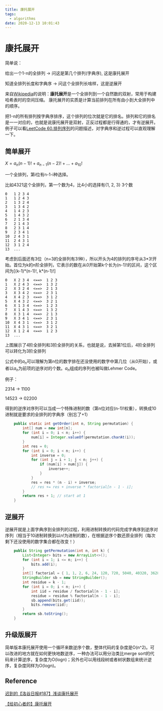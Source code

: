 ```yaml
---
title: 康托展开
tags:
  - algorithms
date: 2020-12-13 10:01:43
---
```



# 康托展开

简单说：

给出一个1-n的全排列 -> 问这是第几个排列(字典序), 这是康托展开

知道全排列长度和字典序 -> 问这个全排列长啥样，这是逆展开

来自[Wikipedia](https://zh.wikipedia.org/wiki/%E5%BA%B7%E6%89%98%E5%B1%95%E5%BC%80)的说明：**康托展开**是一个全排列到一个自然数的双射，常用于构建哈希表时的空间压缩。 康托展开的实质是计算当前排列在所有由小到大全排列中的顺序。

把1-n的所有排列按字典序排序，这个排列的位次就是它的排名。排列和它的排名是一一对应的，也就是说康托展开是双射，正反过程都是行得通的，才有逆展开。例子可以看[LeetCode 60.排列序列](https://leetcode-cn.com/problems/permutation-sequence/)的问题描述，对字典序和逆过程可以直观理解一下。



## 简单展开

$X = a_n(n-1)! + a_{n-1}(n-2)! + ... + a_10!$

一个全排列，第i位有n-1-i种选择。

比如4321这个全排列，第一个数为4，比4小的选择有{1, 2, 3} 3个数

```
0   1 2 3 4
1   1 2 4 3
2   1 3 2 4
3   1 3 4 2
4   1 4 2 3
5   1 4 3 2
6   2 1 3 4
7   2 1 4 3
8   2 3 1 4
9   2 3 4 1
10  2 4 3 1
11  2 4 3 1
12  3 1 2 4
13  ...
```

考虑到后面还有3位（n=3的全排列有3!种），所以开头为4的排列的序号从3\*3!开始。首位为k的n阶全排列，它表示的数在从0开始第k个长为(n-1)!的区间，这个区间为[(k-1)\*(n-1)!, k\*(n-1)!]

```
0   X 2 3 4  <==>  1 2 3
1   X 2 4 3  <==>  1 3 2
2   X 3 2 4  <==>  2 1 3
3   X 3 4 2  <==>  2 3 1
4   X 4 2 3  <==>  3 1 2
5   X 4 3 2  <==>  3 2 1
6   X 1 3 4  <==>  1 2 3
7   X 1 4 3  <==>  1 3 2
8   X 3 1 4  <==>  2 1 3
9   X 3 4 1  <==>  2 3 1
10  X 4 3 1  <==>  3 1 2
11  X 4 3 1  <==>  3 2 1
12  X 1 2 4  <==>  1 2 3
13  ...
```

上图展示了4阶全排列和3阶全排列的关系，也就是说，去掉第1位后，4阶全排列可以转化为3阶全排列

公式中的$a_n$可以理解为第n位的数字排在还没使用的数字中第几位（从0开始），或者以$a_n$为前项的逆序对的个数。$a_n$组成的序列也被叫做Lehmer Code。

例子：

2314 -> 1100

14523 -> 02200

得到的逆序对序列可以当成一个特殊进制的数（第n位对应(n-1)!权重），转换成10进制就是要求的全排列的字典序（别忘了+1）

```java
    public static int getOrder(int n, String permutation) {
        int[] num = new int[n];
        for (int i = 0; i < n; i++) {
            num[i] = Integer.valueOf(permutation.charAt(i));
        }
        int res = 0;
        for (int i = 0; i < n; i++) {
            int inverse = 0;
            for (int j = i + 1; j < n; j++) {
                if (num[i] > num[j]) {
                    inverse++;
                }
            }
            res = res * (n - i) + inverse;
            // res += res + inverse * factorial[n - 1 - i];
        }
        return res + 1; // start at 1
    }
```

## 逆展开

逆展开就是上面字典序到全排列的过程，利用进制转换的代码完成字典序到逆序对序列（相当于10进制转换到以n!为进制的数），在根据逆序个数还原全排列（每次剩下还没使用的数字集合都在改变！）

```java
    public String getPermutation(int n, int k) {
        List<Integer> bits = new ArrayList<>();
        for (int i = 1; i <= n; i++) {
            bits.add(i);
        }
        int[] factorial = { 1, 1, 2, 6, 24, 120, 720, 5040, 40320, 362880 };
        StringBuilder sb = new StringBuilder();
        int residue = k - 1;
        for (int i = 0; i < n; i++) {
            int iid = residue / factorial[n - 1 - i];
            residue = residue % factorial[n - 1 - i];
            sb.append(bits.get(iid));
            bits.remove(iid);
        }
        return sb.toString();
    }
```


## 升级版展开

简单版本康托展开使用一个循环来数逆序个数，整体代码的复杂度是O(n^2)。可以改进的地方就在如何更快地数逆序，一种办法可以用分治类比merge sort的代码来计算逆序，复杂度为O(logn)；另外也可以用线段树或者树状数组来统计逆序，复杂度同样为O(logn)。







## Reference

[迟到的【洛谷日报#187】浅谈康托展开](https://zhuanlan.zhihu.com/p/98524232)

[【给初心者的】康托展开](https://zhuanlan.zhihu.com/p/39377593)